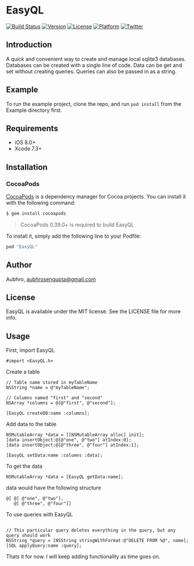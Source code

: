 # EasyQL

[![Build Status](https://travis-ci.org/LordDarkula/EasyQL.svg?branch=master)](https://travis-ci.org/LordDarkula/EasyQL)
[![Version](https://img.shields.io/cocoapods/v/EasyQL.svg?style=flat)](http://cocoapods.org/pods/EasyQL)
[![License](https://img.shields.io/cocoapods/l/EasyQL.svg?style=flat)](http://cocoapods.org/pods/EasyQL)
[![Platform](https://img.shields.io/cocoapods/p/EasyQL.svg?style=flat)](http://cocoapods.org/pods/EasyQL)
[![Twitter](https://img.shields.io/badge/twitter-@LordDarkula-blue.svg?style=flat)](http://twitter.com/LordDarkula)

## Introduction

A quick and convenient way to create and manage local sqlite3 databases. Databases can be created with a single line of code. Data can be get and set without creating queries. Queries can also be passed in as a string.

## Example

To run the example project, clone the repo, and run `pod install` from the Example directory first.

## Requirements

- iOS 8.0+ 
- Xcode 7.3+

## Installation

### CocoaPods

[CocoaPods](http://cocoapods.org) is a dependency manager for Cocoa projects. You can install it with the following command:

```bash
$ gem install cocoapods
```

> CocoaPods 0.39.0+ is required to build EasyQL 

To install it, simply add the following line to your Podfile:

```ruby
pod "EasyQL"
```

## Author

Aubhro, aubhrosengupta@gmail.com

## License

EasyQL is available under the MIT license. See the LICENSE file for more info.

## Usage

First, import EasyQL
```objc
#import <EasyQL.h>
```

Create a table
```objc
// Table name stored in myTableName
NSString *name = @"myTableName";

// Columns named "first" and "second"
NSArray *columns = @[@"first", @"second"];

[EasyQL createDB:name :columns];
```

Add data to the table
```objc
NSMutableArray *data = [[NSMutableArray alloc] init];
[data insertObject:@[@"one", @"two"] atIndex:0];
[data insertObject:@[@"three", @"four"] atIndex:1];

[EasyQL setData:name :columns :data];
```

To get the data 
```objc
NSMutableArray *data = [EasyQL getData:name];
```
data would have the following structure
```objc
@[ @[ @"one", @"two"],
   @[ @"three", @"four"]]
```

To use queries with EasyQL
```objc

// This particular query deletes everything in the query, but any query should work
NSString *query = [NSString stringWithFormat:@"DELETE FROM %@", name];
[SQL applyQuery:name :query];
```

Thats it for now. I will keep adding functionality as time goes on.
